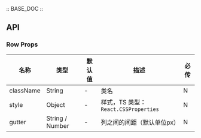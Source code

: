 :: BASE_DOC ::

## API

### Row Props

名称 | 类型 | 默认值 | 描述 | 必传
-- | -- | -- | -- | --
className | String | - | 类名 | N
style | Object | - | 样式，TS 类型：`React.CSSProperties` | N
gutter | String / Number | - | 列之间的间距（默认单位px） | N
